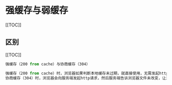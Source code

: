 #   强缓存与弱缓存

[[TOC]]


## 区别

[[TOC]]


```js
强缓存（200 from cache）与协商缓存（304）

强缓存（200 from cache）时，浏览器如果判断本地缓存未过期，就直接使用，无需发起http请求
协商缓存（304）时，浏览器会向服务端发起http请求，然后服务端告诉浏览器文件未改变，让浏览器使用本地缓存.
```


